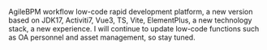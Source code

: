 AgileBPM workflow low-code rapid development platform, a new version based on JDK17, Activiti7, Vue3, TS, Vite, ElementPlus, a new technology stack, a new experience. I will continue to update low-code functions such as OA personnel and asset management, so stay tuned.
